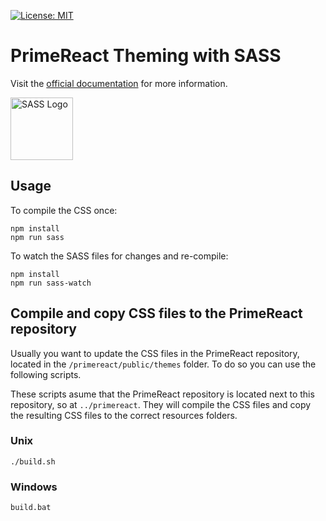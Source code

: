 [![License: MIT](https://img.shields.io/badge/License-MIT-yellow.svg)](https://opensource.org/licenses/MIT)

# PrimeReact Theming with SASS

Visit the [official documentation](https://primereact.org/theming/#customtheme) for more information.

<img src="https://upload.wikimedia.org/wikipedia/commons/9/96/Sass_Logo_Color.svg" height="100" alt="SASS Logo" />

## Usage

To compile the CSS once:

```shell
npm install
npm run sass
```

To watch the SASS files for changes and re-compile:

```shell
npm install
npm run sass-watch
```

## Compile and copy CSS files to the PrimeReact repository

Usually you want to update the CSS files in the PrimeReact repository, located in the
`/primereact/public/themes` folder. To do so you can use the following scripts.

These scripts asume that the PrimeReact repository is located next to this repository, so at `../primereact`.
They will compile the CSS files and copy the resulting CSS files to the correct resources folders.

### Unix

```shell
./build.sh
```

### Windows

```shell
build.bat
```


